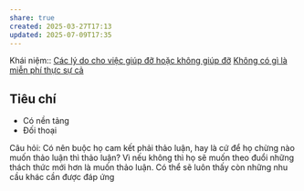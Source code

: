 ```yaml
---
share: true
created: 2025-03-27T17:13
updated: 2025-07-09T17:35
---
```

Khái niệm:: 
[Các lý do cho việc giúp đỡ hoặc không giúp đỡ](../Gi%C3%BAp%20nhau%20tho%C3%A1t%20n%E1%BB%A3/T%C3%A0i%20li%E1%BB%87u/Ni%E1%BB%81m%20tin/C%C3%A1c%20l%C3%BD%20do%20cho%20vi%E1%BB%87c%20gi%C3%BAp%20%C4%91%E1%BB%A1%20ho%E1%BA%B7c%20kh%C3%B4ng%20gi%C3%BAp%20%C4%91%E1%BB%A1.md)
[Không có gì là miễn phí thực sự cả](../../%F0%9F%93%9CT%C3%A0i%20nguy%C3%AAn/Ni%E1%BB%81m%20tin,%20di%E1%BB%85n%20ng%C3%B4n/Ti%E1%BB%81n/Kh%C3%B4ng%20c%C3%B3%20g%C3%AC%20l%C3%A0%20mi%E1%BB%85n%20ph%C3%AD%20th%E1%BB%B1c%20s%E1%BB%B1%20c%E1%BA%A3.md)

## Tiêu chí
- Có nền tảng
- Đối thoại

Câu hỏi: Có nên buộc họ cam kết phải thảo luận, hay là cứ để họ chừng nào muốn thảo luận thì thảo luận? Vì nếu không thì họ sẽ muốn theo đuổi những thách thức mới hơn là muốn thảo luận. Có thể sẽ luôn thấy còn những nhu cầu khác cần được đáp ứng

